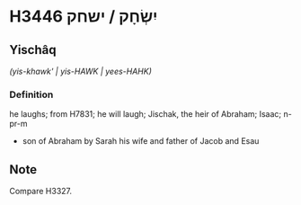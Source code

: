 # H3446 יִשְׂחָק / ישחק

## Yischâq

_(yis-khawk' | yis-HAWK | yees-HAHK)_

### Definition

he laughs; from H7831; he will laugh; Jischak, the heir of Abraham; Isaac; n-pr-m

- son of Abraham by Sarah his wife and father of Jacob and Esau

## Note

Compare H3327.

